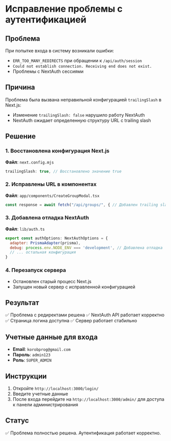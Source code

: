 # Исправление проблемы с аутентификацией

## Проблема
При попытке входа в систему возникали ошибки:
- `ERR_TOO_MANY_REDIRECTS` при обращении к `/api/auth/session`
- `Could not establish connection. Receiving end does not exist.`
- Проблемы с NextAuth сессиями

## Причина
Проблема была вызвана неправильной конфигурацией `trailingSlash` в Next.js:
- Изменение `trailingSlash: false` нарушило работу NextAuth
- NextAuth ожидает определенную структуру URL с trailing slash

## Решение

### 1. Восстановлена конфигурация Next.js
**Файл**: `next.config.mjs`
```javascript
trailingSlash: true, // Восстановлено значение true
```

### 2. Исправлены URL в компонентах
**Файл**: `app/components/CreateGroupModal.tsx`
```javascript
const response = await fetch("/api/groups/", { // Добавлен trailing slash
```

### 3. Добавлена отладка NextAuth
**Файл**: `lib/auth.ts`
```javascript
export const authOptions: NextAuthOptions = {
  adapter: PrismaAdapter(prisma),
  debug: process.env.NODE_ENV === 'development', // Добавлена отладка
  // ... остальная конфигурация
}
```

### 4. Перезапуск сервера
- Остановлен старый процесс Next.js
- Запущен новый сервер с исправленной конфигурацией

## Результат
✅ Проблема с редиректами решена
✅ NextAuth API работает корректно
✅ Страница логина доступна
✅ Сервер работает стабильно

## Учетные данные для входа
- **Email**: `korobprog@gmail.com`
- **Пароль**: `admin123`
- **Роль**: `SUPER_ADMIN`

## Инструкции
1. Откройте `http://localhost:3000/login/`
2. Введите учетные данные
3. После входа перейдите на `http://localhost:3000/admin/` для доступа к панели администрирования

## Статус
✅ Проблема полностью решена. Аутентификация работает корректно.
